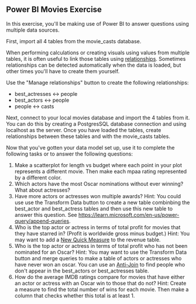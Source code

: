 ## Power BI Movies Exercise
In this exercise, you'll be making use of Power BI to answer questions using multiple data sources.

First, import all 4 tables from the movie_casts database. 

When performing calculations or creating visuals using values from multiple tables, it is often useful to link those tables using [relationships](https://learn.microsoft.com/en-us/power-bi/transform-model/desktop-create-and-manage-relationships). Sometimes relationships can be detected automatically when the data is loaded, but other times you'll have to create them yourself.

Use the "Manage relationships" button to create the following relationships:
* best_actresses <-> people
* best_actors <-> people
* people <-> casts

Next, connect to your local movies database and import the 4 tables from it. You can do this by creating a PostgresSQL database connection and using localhost as the server. Once you have loaded the tables, create relationships between these tables and with the movie_casts tables.

Now that you've gotten your data model set up, use it to complete the following tasks or to answer the following questions:

1. Make a scatterplot for length vs budget where each point in your plot represents a different movie.  Then make each mpaa rating represented by a different color.
2. Which actors have the most Oscar nominations without ever winning? What about actresses? 
3. Have more actors or actresses won multiple awards? Hint: You could use use the Transform Data button to create a new table combinbing the best_actor and best_actress tables and then use this new table to answer this question. See https://learn.microsoft.com/en-us/power-query/append-queries. 
4. Who is the top actor or actress in terms of total profit for movies that they have starred in? (Profit is worldwide gross minus budget.) Hint: You may want to add a [New Quick Measure](https://learn.microsoft.com/en-us/power-bi/transform-model/desktop-quick-measures) to the revenue table. 
5. Who is the top actor or actress in terms of total profit who has not been nominated for an Oscar? Hint: You may want to use the Transform Data button and merge queries to make a table of actors or actresses who have never won an oscar. You can use an [Anti-Join](https://learn.microsoft.com/en-us/power-query/merge-queries-left-anti) to find people who don't appear in the best_actors or best_actresses table.
6. How do the average IMDB ratings compare for movies that have either an actor or actress with an Oscar win to those that do not? Hint: Create a measure to find the total number of wins for each movie. Then make a column that checks whether this total is at least 1. 